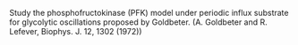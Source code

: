 Study the phosphofructokinase (PFK) model under periodic influx substrate for glycolytic oscillations proposed by Goldbeter. 
(A. Goldbeter and R. Lefever, Biophys. J. 12, 1302 (1972))
